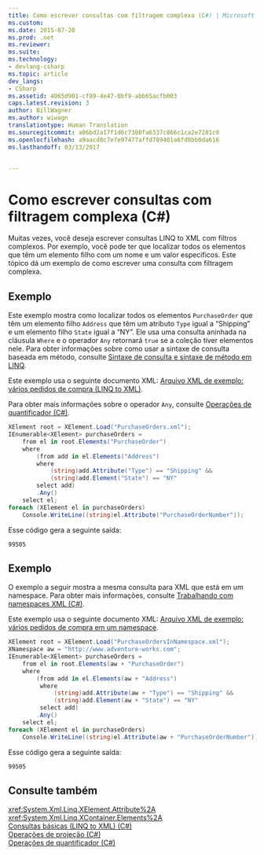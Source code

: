 ```yaml
---
title: Como escrever consultas com filtragem complexa (C#) | Microsoft Docs
ms.custom: 
ms.date: 2015-07-20
ms.prod: .net
ms.reviewer: 
ms.suite: 
ms.technology:
- devlang-csharp
ms.topic: article
dev_langs:
- CSharp
ms.assetid: 4065d901-cf89-4e47-8bf9-abb65acfb003
caps.latest.revision: 3
author: BillWagner
ms.author: wiwagn
translationtype: Human Translation
ms.sourcegitcommit: a06bd2a17f1d6c7308fa6337c866c1ca2e7281c0
ms.openlocfilehash: a9aacd8c7e7e97477affd789401a6fd8bb0da616
ms.lasthandoff: 03/13/2017


---
```

# <a name="how-to-write-queries-with-complex-filtering-c"></a>Como escrever consultas com filtragem complexa (C#)
Muitas vezes, você deseja escrever consultas LINQ to XML com filtros complexos. Por exemplo, você pode ter que localizar todos os elementos que têm um elemento filho com um nome e um valor específicos. Este tópico dá um exemplo de como escrever uma consulta com filtragem complexa.  
  
## <a name="example"></a>Exemplo  
 Este exemplo mostra como localizar todos os elementos `PurchaseOrder` que têm um elemento filho `Address` que têm um atributo `Type` igual a “Shipping” e um elemento filho `State` igual a “NY”. Ele usa uma consulta aninhada na cláusula `Where` e o operador `Any` retornará `true` se a coleção tiver elementos nele. Para obter informações sobre como usar a sintaxe de consulta baseada em método, consulte [Sintaxe de consulta e sintaxe de método em LINQ](../../../../csharp/programming-guide/concepts/linq/query-syntax-and-method-syntax-in-linq.md).  
  
 Este exemplo usa o seguinte documento XML: [Arquivo XML de exemplo: vários pedidos de compra (LINQ to XML)](../../../../csharp/programming-guide/concepts/linq/sample-xml-file-multiple-purchase-orders-linq-to-xml.md).  
  
 Para obter mais informações sobre o operador `Any`, consulte [Operações de quantificador (C#)](../../../../csharp/programming-guide/concepts/linq/quantifier-operations.md).  
  
```csharp  
XElement root = XElement.Load("PurchaseOrders.xml");  
IEnumerable<XElement> purchaseOrders =  
    from el in root.Elements("PurchaseOrder")  
    where   
        (from add in el.Elements("Address")  
        where  
            (string)add.Attribute("Type") == "Shipping" &&  
            (string)add.Element("State") == "NY"  
        select add)  
        .Any()  
    select el;  
foreach (XElement el in purchaseOrders)  
    Console.WriteLine((string)el.Attribute("PurchaseOrderNumber"));  
```  
  
 Esse código gera a seguinte saída:  
  
```  
99505  
```  
  
## <a name="example"></a>Exemplo  
 O exemplo a seguir mostra a mesma consulta para XML que está em um namespace. Para obter mais informações, consulte [Trabalhando com namespaces XML (C#)](../../../../csharp/programming-guide/concepts/linq/working-with-xml-namespaces.md).  
  
 Este exemplo usa o seguinte documento XML: [Arquivo XML de exemplo: vários pedidos de compra em um namespace](../../../../csharp/programming-guide/concepts/linq/sample-xml-file-multiple-purchase-orders-in-a-namespace.md).  
  
```csharp  
XElement root = XElement.Load("PurchaseOrdersInNamespace.xml");  
XNamespace aw = "http://www.adventure-works.com";  
IEnumerable<XElement> purchaseOrders =  
    from el in root.Elements(aw + "PurchaseOrder")  
    where  
        (from add in el.Elements(aw + "Address")  
         where  
             (string)add.Attribute(aw + "Type") == "Shipping" &&  
             (string)add.Element(aw + "State") == "NY"  
         select add)  
        .Any()  
    select el;  
foreach (XElement el in purchaseOrders)  
    Console.WriteLine((string)el.Attribute(aw + "PurchaseOrderNumber"));  
```  
  
 Esse código gera a seguinte saída:  
  
```  
99505  
```  
  
## <a name="see-also"></a>Consulte também  
 <xref:System.Xml.Linq.XElement.Attribute%2A>   
 <xref:System.Xml.Linq.XContainer.Elements%2A>   
 [Consultas básicas (LINQ to XML) (C#)](../../../../csharp/programming-guide/concepts/linq/basic-queries-linq-to-xml.md)   
 [Operações de projeção (C#)](../../../../csharp/programming-guide/concepts/linq/projection-operations.md)   
 [Operações de quantificador (C#)](../../../../csharp/programming-guide/concepts/linq/quantifier-operations.md)
